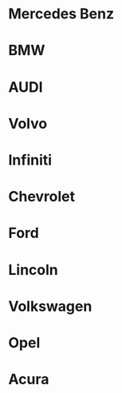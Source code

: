 # Mercedes Benz
# BMW
# AUDI
# Volvo
# Infiniti
# Chevrolet
# Ford
# Lincoln
# Volkswagen
# Opel
# Acura